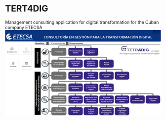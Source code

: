 # TERT4DIG
Management consulting application for digital transformation for the Cuban company ETECSA
<img src="Captura de pantalla (21).png">
